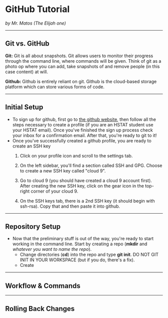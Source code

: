 # GitHub Tutorial

_by Mr. Matos (The Elijah one)_

---
## Git vs. GitHub

**Git:** Git is all about snapshots. Git allows users to monitor their progress through the command line, where commands will be given. Think of git as a photo op where you can add, take snapshots of and remove people (in this case content) at will. 

**Github:** Github is entirely reliant on git. Github is the cloud-based storage platform which can store various forms of code. 



---
## Initial Setup
* To sign up for github, first go to [the github website](https://github.com/), then follow all the steps necessary to create a profile (if you are an HSTAT student use your HSTAT email). Once you've finished the sign up process check your inbox for a confirmation email. After that, you're ready to git to it! 
* Once you've successfully created a github profile, you are ready to create an SSH key
    1. Click on your profile icon and scroll to the settings tab. 

    2. On the left sidebar, you'll find a section called SSH and GPG. Choose to create a new SSH key called "cloud 9". 
    
    3. Go to cloud 9 (you should have created a cloud 9 account first). After creating the new SSH key, click on the gear icon in the top-right corner of your cloud 9. 
    
    4. On the SSH keys tab, there is a 2nd SSH key (it should begin with ssh-rsa). Copy that and then paste it into github. 
    
    



---
## Repository Setup
* Now that the preliminary stuff is out of the way, you're ready to start working in the command line. Start by creating a repo (**mkdir** and _whatever you want to name the repo_). 
    * Change directories (**cd**) into the repo and type **git init**. DO NOT  GIT INIT IN YOUR WORKSPACE (but if you do, there's a fix). 
    * Create 



---
## Workflow & Commands



---
## Rolling Back Changes